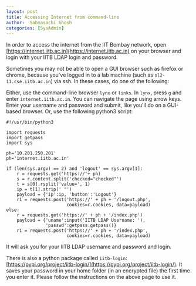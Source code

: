 ```yaml
---
layout: post
title: Accessing Internet from command-line
author:  Sabyasachi Ghosh
categories: [SysAdmin]
---
```


In order to access the internet from the IIT Bombay network, open [https://internet.iitb.ac.in](https://internet.iitb.ac.in) on your browser and login with your IITB LDAP login and password.

Sometimes you may not be able to open a GUI browser such as firefox or chrome, because you've logged in to a lab machine (such as `sl2-11.cse.iitb.ac.in`) via ssh. 
In these cases, do one of the following:

Either, use the command-line browser `lynx` or `links`.
In `lynx`, press `g` and enter `internet.iitb.ac.in`. You can navigate the page using arrow keys.
Enter your username and password and submit, like you'll do on a GUI-based browser.
Or, use the following python3 script:

```
#!/usr/bin/python3

import requests
import getpass
import sys

ph='10.201.250.201'
ph='internet.iitb.ac.in'

if (len(sys.argv) == 2) and 'logout' == sys.argv[1]:
    r = requests.get('https://'+ ph)
    s = r.content.split('checked="checked"')
    t = s[0].rsplit('value=', 1)
    ip = t[1].strip(' "')
    payload = {'ip':ip, 'button':'Logout'}
    r1 = requests.post('https://' + ph + '/logout.php',
                       cookies=r.cookies, data=payload)
else:
    r = requests.get('https://' + ph + '/index.php')
    payload = {'uname':input('IITB LDAP Username: '),
               'passwd':getpass.getpass()}
    r1 = requests.post('https://' + ph + '/index.php',
                       cookies=r.cookies, data=payload)

```

It will ask you for your IITB LDAP username and password and login.

There is also a python package called `iitb-login`: [https://pypi.org/project/iitb-login/](https://pypi.org/project/iitb-login/).
It saves your password in your home folder (in an encrypted file) the first time you enter it.
Please follow the instructions on the above page to use it.


